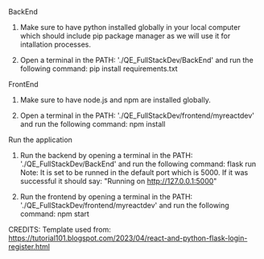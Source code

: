 BackEnd
1. Make sure to have python installed globally in your local computer which should include pip package manager as we will use it for intallation processes.

2. Open a terminal in the PATH: './QE_FullStackDev/BackEnd' and run the following command:
    pip install requirements.txt


FrontEnd
1. Make sure to have node.js and npm are installed globally.

2. Open a terminal in the PATH: './QE_FullStackDev/frontend/myreactdev' and run the following command:
    npm install


Run the application
1. Run the backend by opening a terminal in the PATH: './QE_FullStackDev/BackEnd' and run the following command:
    flask run
    Note: It is set to be runned in the default port which is 5000. If it was successful it should say: "Running on http://127.0.0.1:5000"

2. Run the frontend by opening a terminal in the PATH: './QE_FullStackDev/frontend/myreactdev' and run the following command:
    npm start


CREDITS:
Template used from: https://tutorial101.blogspot.com/2023/04/react-and-python-flask-login-register.html
